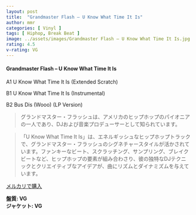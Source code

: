 ```yaml
---
layout: post
title:  "Grandmaster Flash – U Know What Time It Is"
author: mmr
categories: [ Vinyl ]
tags: [ Hiphop, Break Beat ]
image: ../assets/images/Grandmaster Flash – U Know What Time It Is.jpg
rating: 4.5
v-rating: VG
---
```


#### Grandmaster Flash – U Know What Time It Is

A1  U Know What Time It Is (Extended Scratch)

B1  U Know What Time It Is (Instrumental)

B2  Bus Dis (Wooo) (LP Version)

> グランドマスター・フラッシュは、アメリカのヒップホップのパイオニアの一人であり、DJおよび音楽プロデューサーとして知られています。

> 「U Know What Time It Is」は、エネルギッシュなヒップホップトラックで、グランドマスター・フラッシュのシグネチャースタイルが活かされています。ファンキーなビート、スクラッチング、サンプリング、ブレイクビートなど、ヒップホップの要素が組み合わさり、彼の独特なDJテクニックとクリエイティブなアイデアが、曲にリズムとダイナミズムを与えています。


[メルカリで購入](https://jp.mercari.com/item/m39048443857)


<div class="mt-4 mb-4 d-flex align-items-center">
<strong class="mr-1">盤質: VG</strong>
</div>
<div class="mt-4 mb-4 d-flex align-items-center">
<strong class="mr-1">ジャケット: VG</strong>
</div>